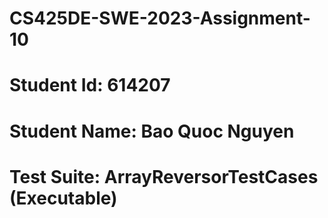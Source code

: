 # CS425DE-SWE-2023-Assignment-10
# Student Id: 614207
# Student Name: Bao Quoc Nguyen
# Test Suite: ArrayReversorTestCases (Executable)
